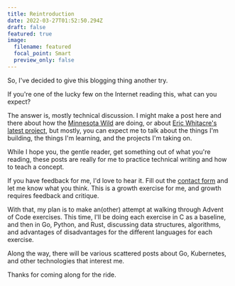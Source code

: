 ```yaml
---
title: Reintroduction
date: 2022-03-27T01:52:50.294Z
draft: false
featured: true
image:
  filename: featured
  focal_point: Smart
  preview_only: false
---
```

So, I've decided to give this blogging thing another try.

If you're one of the lucky few on the Internet reading this, what can you expect?

The answer is, mostly technical discussion. I might make a post here and there about how the [Minnesota Wild](https://wild.com) are doing, or about [Eric Whitacre's latest project](https://www.bluetoad.com/publication/?m=63825&i=729173&p=6&ver=html5), but mostly, you can expect me to talk about the things I'm building, the things I'm learning, and the projects I'm taking on.

While I hope you, the gentle reader, get something out of what you're reading, these posts are really for me to practice technical writing and how to teach a concept.

If you have feedback for me, I'd love to hear it. Fill out the [contact form](/about#contact) and let me know what you think. This is a growth exercise for me, and growth requires feedback and critique.

With that, my plan is to make an(other) attempt at walking through Advent of Code exercises. This time, I'll be doing each exercise in C as a baseline, and then in Go, Python, and Rust, discussing data structures, algorithms, and advantages of disadvantages for the different languages for each exercise.

Along the way, there will be various scattered posts about Go, Kubernetes, and other technologies that interest me.

Thanks for coming along for the ride.
